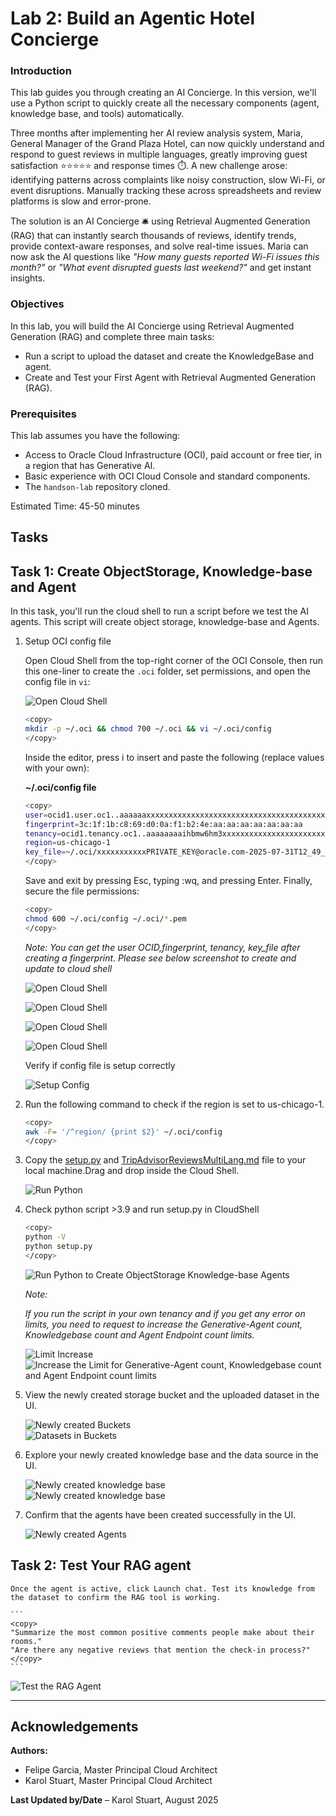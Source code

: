 # Lab 2: Build an Agentic Hotel Concierge

### Introduction
This lab guides you through creating an AI Concierge. In this version, we'll use a Python script to quickly create all the necessary components (agent, knowledge base, and tools) automatically.

Three months after implementing her AI review analysis system, Maria, General Manager of the Grand Plaza Hotel, can now quickly understand and respond to guest reviews in multiple languages, greatly improving guest satisfaction ⭐⭐⭐⭐⭐ and response times ⏱️. A new challenge arose: identifying patterns across complaints like noisy construction, slow Wi-Fi, or event disruptions. Manually tracking these across spreadsheets and review platforms is slow and error-prone.

The solution is an AI Concierge 🛎️ using Retrieval Augmented Generation (RAG) that can instantly search thousands of reviews, identify trends, provide context-aware responses, and solve real-time issues. Maria can now ask the AI questions like *"How many guests reported Wi-Fi issues this month?"* or *"What event disrupted guests last weekend?"* and get instant insights.

### Objectives
In this lab, you will build the AI Concierge using Retrieval Augmented Generation (RAG) and complete three main tasks:

- Run a script to upload the dataset and create the KnowledgeBase and agent.  
- Create and Test your First Agent with Retrieval Augmented Generation (RAG).  

### Prerequisites
This lab assumes you have the following:

- Access to Oracle Cloud Infrastructure (OCI), paid account or free tier, in a region that has Generative AI.  
- Basic experience with OCI Cloud Console and standard components.  
- The `handson-lab` repository cloned.  

Estimated Time:  45-50 minutes

Tasks
---

## Task 1: Create ObjectStorage, Knowledge-base and Agent
In this task, you'll run the cloud shell to run a script before we test the AI agents. This script will create object storage, knowledge-base and Agents. 


1.  Setup OCI config file
    
    Open Cloud Shell from the top-right corner of the OCI Console, then run this one-liner to create the `.oci` folder, set permissions, and open the config file in `vi`:

    ![Open Cloud Shell](./images/open_cloud_shell.png "Open Cloud Shell")

    ```bash
    <copy>
    mkdir -p ~/.oci && chmod 700 ~/.oci && vi ~/.oci/config
    </copy>
    ```

    Inside the editor, press i to insert and paste the following (replace values with your own):

    **~/.oci/config file**
    
    ```bash
    <copy>
    user=ocid1.user.oc1..aaaaaaxxxxxxxxxxxxxxxxxxxxxxxxxxxxxxxxxxxxxxxx
    fingerprint=3c:1f:1b:c8:69:d0:0a:f1:b2:4e:aa:aa:aa:aa:aa:aa:aa
    tenancy=ocid1.tenancy.oc1..aaaaaaaaihbmw6hm3xxxxxxxxxxxxxxxxxxxxxxxxxx
    region=us-chicago-1
    key_file=~/.oci/xxxxxxxxxxxPRIVATE_KEY@oracle.com-2025-07-31T12_49_17.566Z.pem
    </copy>
    ```

    Save and exit by pressing Esc, typing :wq, and pressing Enter.
    Finally, secure the file permissions:
    
    ```bash
    <copy>
    chmod 600 ~/.oci/config ~/.oci/*.pem
    </copy>
    ```

    *Note: You can get the user OCID,fingerprint, tenancy, key_file after creating a fingerprint. Please see below screenshot to create and update to cloud shell*

    ![Open Cloud Shell](./images/add_api_key.png "Open Cloud Shell")    

    ![Open Cloud Shell](./images/add_api_key_click_add.png "Open Cloud Shell")    

    ![Open Cloud Shell](./images/copy_config.png "Open Cloud Shell")    

    ![Open Cloud Shell](./images/copy_private_key_set_permission.png "Open Cloud Shell")            

    Verify if config file is setup correctly 

    ![Setup Config](./images/config.png "Setup Config")

2.  Run the following command to check if the region is set to us-chicago-1. 

    ```bash
    <copy>
    awk -F= '/^region/ {print $2}' ~/.oci/config
    </copy>
    ```

3.  Copy the [setup.py](./files/setup.py) and [TripAdvisorReviewsMultiLang.md](./files/TripAdvisorReviewsMultiLang.md) file to your local machine.Drag and drop inside the Cloud Shell. 

    ![Run Python](./images/drag_drop_files.png)

4.  Check python script >3.9 and run setup.py in CloudShell

    ```bash
    <copy>
    python -V
    python setup.py
    </copy>
    ```

    ![Run Python to Create ObjectStorage Knowledge-base Agents](./images/create_storage_kb_agents.png "Run Python to Create ObjectStorage Knowledge-base Agents")

    *Note:* 

    *If you run the script in your own tenancy and if you get any error on limits, you need to request to increase the Generative-Agent count, Knowledgebase count and Agent Endpoint count limits.*

    ![Limit Increase](./images/limit_increase_1.png "Limit Increase")
    ![Increase the Limit for Generative-Agent count, Knowledgebase count and Agent Endpoint count limits](./images/limit_increase_2.png "Increase the Limit for Generative-Agent count, Knowledgebase count and Agent Endpoint count limits")

5.  View the newly created storage bucket and the uploaded dataset in the UI.

    ![Newly created Buckets](./images/new_bucket_created.png "Newly created Buckets")    
    ![Datasets in Buckets](./images/dataset_in_bucket.png "Datasets in Buckets")    

6.  Explore your newly created knowledge base and the data source in the UI.

    ![Newly created knowledge base](./images/knowledgebase_created.png "Newly created knowledge base")    
    ![Newly created knowledge base](./images/knowledgebase_datasource.png "Newly created knowledge base")    

7.  Confirm that the agents have been created successfully in the UI.

    ![Newly created Agents](./images/new_agents_created.png "Newly created Agents")    

## Task 2: Test Your RAG agent

    Once the agent is active, click Launch chat. Test its knowledge from the dataset to confirm the RAG tool is working.

    ```
    <copy>
    "Summarize the most common positive comments people make about their rooms."
    "Are there any negative reviews that mention the check-in process?"
    </copy>
    ```


![Test the RAG Agent](./images/chat_response.png "Chat Response")


---

## Acknowledgements  

**Authors:**  
- Felipe Garcia, Master Principal Cloud Architect 
- Karol Stuart, Master Principal Cloud Architect  

**Last Updated by/Date** – Karol Stuart, August 2025  
